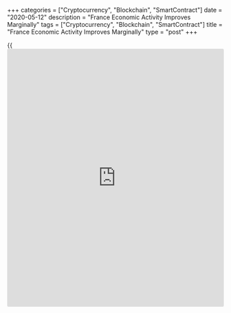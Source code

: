 +++
categories = ["Cryptocurrency", "Blockchain", "SmartContract"]
date = "2020-05-12"
description = "France Economic Activity Improves Marginally"
tags = ["Cryptocurrency", "Blockchain", "SmartContract"]
title = "France Economic Activity Improves Marginally"
type = "post"
+++

{{<iframe id="large-banner" src="https://www.bounty.group/#slide=25.0" width="100%" height="600" scrolling="no" style="border: 0px solid rgb(216, 221, 230); border-radius: 3px;">}}

French economic activity improved only marginally in April and overall
performance is set to remain below normal after the government started
easing the curbs imposed to avoid the spread of [coronavirus][1], or
Covid-19, survey data from Bank of France showed Tuesday.

The [economy][2] is operating about 27 percent below normal levels in
April compared to 32 percent in March.

"The ambition we could have for the end of May is to recover another 10
points," Bank of France Governor Francois Villeroy said on France Inter
radio.

The governor said the two months of lockdown has cost the second largest
euro area nation around 6 percent in annual growth.

Industrial production declined across the board as the lockdown was
effective throughout the month, the survey showed. Agri-food, chemicals
and pharmaceuticals were the least affected sectors in April.

Business leaders expect a partial recovery in May.

At the same time, the service sector reported a marked decrease in
activity in April. Leaders see a nascent recovery with differences
across sectors.

In construction, activity continued to be affected by the coronavirus
pandemic, but to a lesser extent than in March. However, construction
activity is forecast to rebound significantly but this will not offset
the losses incurred.

For comments and feedback [contact](https://www.playgroundfx.com/contact/): editorial@rtt[news](https://www.letsplayfx.com/blog/forex-news-website/).com

[Economic News][2]

 **What parts of the world are seeing the best (and worst) economic
performances lately? Click[here][3] to check out our [Econ Scorecard][3]
and find out! See up-to-the-moment [ranking](https://www.playgroundfx.com/blog/crypto-exchange-ranking/)s for the best and worst
performers in [GDP][4], [unemployment rate][5], [inflation][6] and much
more.**

   1. www.rtt[news](https://www.letsplayfx.com/blog/forex-news-website/).com/list/coronavirus.aspx
   2. www.rtt[news](https://www.letsplayfx.com/blog/forex-news-website/).com/Content/EconomicNews.aspx
   3. www.rtt[news](https://www.letsplayfx.com/blog/forex-news-website/).com/economic-scorecard/world-rank/retail-sales/highest-performance.aspx
   4. www.rtt[news](https://www.letsplayfx.com/blog/forex-news-website/).com/economic-scorecard/world-rank/GDP/highest-performance.aspx
   5. www.rtt[news](https://www.letsplayfx.com/blog/forex-news-website/).com/economic-scorecard/world-rank/unemployment-rate/lowest-performance.aspx
   6. www.rtt[news](https://www.letsplayfx.com/blog/forex-news-website/).com/economic-scorecard/world-rank/CPI/highest-performance.aspx